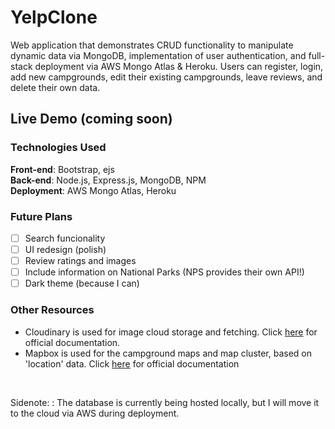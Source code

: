 # YelpClone
 Web application that demonstrates CRUD functionality to manipulate dynamic data via MongoDB, implementation of user authentication, and full-stack deployment via AWS Mongo Atlas & Heroku. Users can register, login, add new campgrounds, edit their existing campgrounds, leave reviews, and delete their own data. 

## Live Demo (coming soon)

### Technologies Used
**Front-end**:  Bootstrap, ejs\
**Back-end**:  Node.js, Express.js, MongoDB, NPM\
**Deployment**:  AWS Mongo Atlas, Heroku

### Future Plans
- [ ] Search funcionality
- [ ] UI redesign (polish)
- [ ] Review ratings and images
- [ ] Include information on National Parks (NPS provides their own API!)
- [ ] Dark theme (because I can)

### Other Resources
- Cloudinary is used for image cloud storage and fetching. Click [here](https://cloudinary.com/documentation) for official documentation. 
- Mapbox is used for the campground maps and map cluster, based on 'location' data. Click [here](https://docs.mapbox.com/mapbox-gl-js/api/) for official documentation

&nbsp;

Sidenote: 
: The database is currently being hosted locally, but I will move it to the cloud via AWS during deployment.

<!-- 
Purpose 
Features
-->
